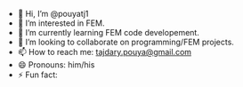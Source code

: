 - 👋 Hi, I’m @pouyatj1
- 👀 I’m interested in FEM.
- 🌱 I’m currently learning FEM code developement.
- 💞️ I’m looking to collaborate on programming/FEM projects.
- 📫 How to reach me: tajdary.pouya@gmail.com
- 😄 Pronouns: him/his
- ⚡ Fun fact: 

<!---
pouyatj1/pouyatj1 is a ✨ special ✨ repository because its `README.md` (this file) appears on your GitHub profile.
You can click the Preview link to take a look at your changes.
--->

